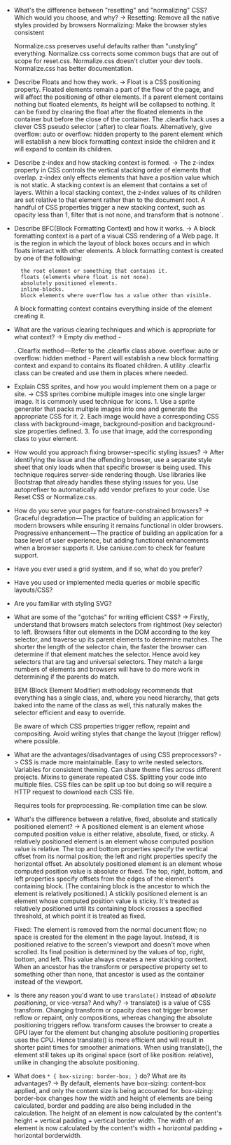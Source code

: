 * What's the difference between "resetting" and "normalizing" CSS? Which would you choose, and why?
->  Resetting: Remove all the native styles provided by browsers
    Normalizing: Make the browser styles consistent

    Normalize.css preserves useful defaults rather than "unstyling" everything.
    Normalize.css corrects some common bugs that are out of scope for reset.css.
    Normalize.css doesn't clutter your dev tools.
    Normalize.css has better documentation.

* Describe Floats and how they work.
->  Float is a CSS positioning property. Floated elements remain a part of the flow of the page, and will affect the positioning of other           elements. If a parent element contains nothing but floated elements, its height will be collapsed to nothing. It can be fixed by clearing       the float after the floated elements in the container but before the close of the container. The .clearfix hack uses a clever CSS pseudo        selector (:after) to clear floats.
    Alternatively, give overflow: auto or overflow: hidden property to the parent element which will establish a new block formatting context inside the children and it will expand to contain its children.

* Describe z-index and how stacking context is formed.
->  The z-index property in CSS controls the vertical stacking order of elements that overlap. z-index only effects elements that have a            position value which is not static.
    A stacking context is an element that contains a set of layers. Within a local stacking context, the z-index values of its children are set relative to that element rather than to the document root.
    A handful of CSS properties trigger a new stacking context, such as opacity less than 1, filter that is not none, and transform that is notnone`.

* Describe BFC(Block Formatting Context) and how it works.
->  A block formatting context is a part of a visual CSS rendering of a Web page. It is the region in which the layout of block boxes occurs        and in which floats interact with other elements.
    A block formatting context is created by one of the following:

        the root element or something that contains it.
        floats (elements where float is not none).
        absolutely positioned elements.
        inline-blocks.
        block elements where overflow has a value other than visible.

    A block formatting context contains everything inside of the element creating it.

* What are the various clearing techniques and which is appropriate for what context?
->  Empty div method - <div style="clear:both;"></div>.
    Clearfix method — Refer to the .clearfix class above.
    overflow: auto or overflow: hidden method - Parent will establish a new block formatting context and expand to contains its floated children. A utility .clearfix class can be created and use them in places where needed.

* Explain CSS sprites, and how you would implement them on a page or site.
->  CSS sprites combine multiple images into one single larger image. It is commonly used technique for icons.
        1. Use a sprite generator that packs multiple images into one and generate the appropriate CSS for it.
        2. Each image would have a corresponding CSS class with background-image, background-position and background-size properties defined.
        3. To use that image, add the corresponding class to your element.

* How would you approach fixing browser-specific styling issues?
->  After identifying the issue and the offending browser, use a separate style sheet that only loads when that specific browser is being used.     This technique requires server-side rendering though.
    Use libraries like Bootstrap that already handles these styling issues for you.
    Use autoprefixer to automatically add vendor prefixes to your code.
    Use Reset CSS or Normalize.css.

* How do you serve your pages for feature-constrained browsers?
->  Graceful degradation — The practice of building an application for modern browsers while ensuring it remains functional in older browsers.
    Progressive enhancement — The practice of building an application for a base level of user experience, but adding functional enhancements when a browser supports it.
    Use caniuse.com to check for feature support.

* Have you ever used a grid system, and if so, what do you prefer?
* Have you used or implemented media queries or mobile specific layouts/CSS?
* Are you familiar with styling SVG?

* What are some of the "gotchas" for writing efficient CSS?
-> Firstly, understand that browsers match selectors from rightmost (key selector) to left. Browsers filter out elements in the DOM according       to the key selector, and traverse up its parent elements to determine matches. The shorter the length of the selector chain, the faster the     browser can determine if that element matches the selector. Hence avoid key selectors that are tag and universal selectors. They match a        large numbers of elements and browsers will have to do more work in determining if the parents do match.

    BEM (Block Element Modifier) methodology recommends that everything has a single class, and, where you need hierarchy, that gets baked into the name of the class as well, this naturally makes the selector efficient and easy to override.

    Be aware of which CSS properties trigger reflow, repaint and compositing. Avoid writing styles that change the layout (trigger reflow) where possible.  

* What are the advantages/disadvantages of using CSS preprocessors?
->  CSS is made more maintainable.
    Easy to write nested selectors.
    Variables for consistent theming. Can share theme files across different projects.
    Mixins to generate repeated CSS.
    Splitting your code into multiple files. CSS files can be split up too but doing so will require a HTTP request to download each CSS file.

    Requires tools for preprocessing. Re-compilation time can be slow.

* What's the difference between a relative, fixed, absolute and statically positioned element?
->  A positioned element is an element whose computed position value is either relative, absolute, fixed, or sticky.
    A relatively positioned element is an element whose computed position value is relative. The top and bottom properties specify the vertical offset from its normal position; the left and right properties specify the horizontal offset.
    An absolutely positioned element is an element whose computed position value is absolute or fixed. The top, right, bottom, and left properties specify offsets from the edges of the element's containing block. (The containing block is the ancestor to which the element is relatively positioned.)
    A stickily positioned element is an element whose computed position value is sticky. It's treated as relatively positioned until its containing block crosses a specified threshold, at which point it is treated as fixed.

    Fixed: The element is removed from the normal document flow; no space is created for the element in the page layout. Instead, it is positioned relative to the screen's viewport and doesn't move when scrolled. Its final position is determined by the values of top, right, bottom, and left. This value always creates a new stacking context. When an ancestor has the transform or perspective property set to something other than none, that ancestor is used as the container instead of the viewport.

* Is there any reason you'd want to use `translate()` instead of *absolute positioning*, or vice-versa? And why?
->  translate() is a value of CSS transform. Changing transform or opacity does not trigger browser reflow or repaint, only compositions,           whereas changing the absolute positioning triggers reflow.
    transform causes the browser to create a GPU layer for the element but changing absolute positioning properties uses the CPU. Hence translate() is more efficient and will result in shorter paint times for smoother animations.
    When using translate(), the element still takes up its original space (sort of like position: relative), unlike in changing the absolute positioning.

* What does ```* { box-sizing: border-box; }``` do? What are its advantages?
->  By default, elements have box-sizing: content-box applied, and only the content size is being accounted for.
    box-sizing: border-box changes how the width and height of elements are being calculated, border and padding are also being included in the calculation.
    The height of an element is now calculated by the content's height + vertical padding + vertical border width.
    The width of an element is now calculated by the content's width + horizontal padding + horizontal borderwidth.

